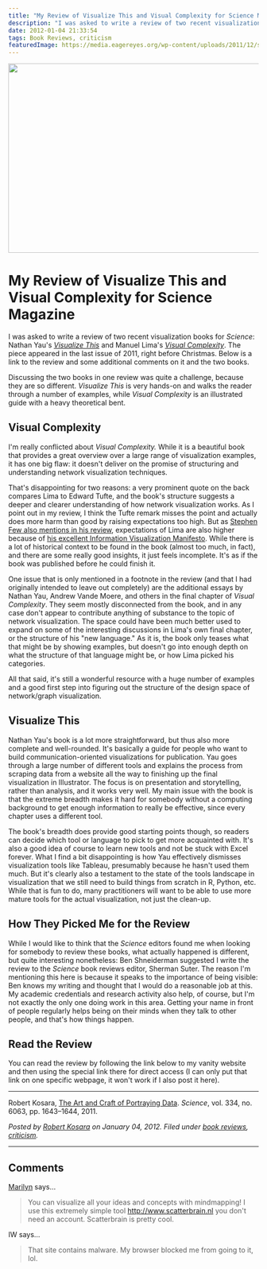 ```yaml
---
title: "My Review of Visualize This and Visual Complexity for Science Magazine"
description: "I was asked to write a review of two recent visualization books for Science: Nathan Yau's Visualize This and Manuel Lima's Visual Complexity. The piece appeared in the last issue of 2011, right before Christmas. Below is a link and some additional comments on the review and the two books."
date: 2012-01-04 21:33:54
tags: Book Reviews, criticism
featuredImage: https://media.eagereyes.org/wp-content/uploads/2011/12/science-book-review.png
---
```


<p align="center"><img title="Book review for Science Magazine" src="https://media.eagereyes.org/wp-content/uploads/2011/12/science-book-review.png" alt="" width="600" height="381" /></p>

# My Review of Visualize This and Visual Complexity for Science Magazine

I was asked to write a review of two recent visualization books for <em>Science</em>: Nathan Yau's <em><a href="http://book.flowingdata.com/">Visualize This</a></em> and Manuel Lima's <em><a href="http://www.visualcomplexity.com/vc/book/">Visual Complexity</a></em>. The piece appeared in the last issue of 2011, right before Christmas. Below is a link to the review and some additional comments on it and the two books.

Discussing the two books in one review was quite a challenge, because they are so different. <em>Visualize This</em> is very hands-on and walks the reader through a number of examples, while <em>Visual Complexity</em> is an illustrated guide with a heavy theoretical bent.

## Visual Complexity

I'm really conflicted about <em>Visual Complexity.</em> While it is a beautiful book that provides a great overview over a large range of visualization examples, it has one big flaw: it doesn't deliver on the promise of structuring and understanding network visualization techniques.

That's disappointing for two reasons: a very prominent quote on the back compares Lima to Edward Tufte, and the book's structure suggests a deeper and clearer understanding of how network visualization works. As I point out in my review, I think the Tufte remark misses the point and actually does more harm than good by raising expectations too high. But as <a href="http://www.perceptualedge.com/blog/?p=1131">Stephen Few also mentions in his review</a>, expectations of Lima are also higher because of  <a href="http://www.visualcomplexity.com/vc/blog/?p=644">his excellent Information Visualization Manifesto</a>. While there is a lot of historical context to be found in the book (almost too much, in fact), and there are some really good insights, it just feels incomplete. It's as if the book was published before he could finish it.

One issue that is only mentioned in a footnote  in the review (and that I had originally intended to leave out completely) are the additional essays by Nathan Yau, Andrew Vande Moere, and others in the final chapter of <em>Visual Complexity</em>. They seem mostly disconnected from the book, and in any case don't appear to contribute anything of substance to the topic of network visualization. The space could have been much better used to expand on some of the interesting discussions in Lima's own final chapter, or the structure of his "new language." As it is, the book only teases what that might be by showing examples, but doesn't go into enough depth on what the structure of that language might be, or how Lima picked his categories.

All that said, it's still a wonderful resource with a huge number of examples and a good first step into figuring out the structure of the design space of network/graph visualization.

## Visualize This

Nathan Yau's book is a lot more straightforward, but thus also more complete and well-rounded. It's basically a guide for people who want to build communication-oriented visualizations for publication. Yau goes through a large number of different tools and explains the process from scraping data from a website all the way to finishing up the final visualization in Illustrator. The focus is on presentation and storytelling, rather than analysis, and it works very well. My main issue with the book is that the extreme breadth makes it hard for somebody without a computing background to get enough information to really be effective, since every chapter uses a different tool.

The book's breadth does provide good starting points though, so readers can decide which tool or language to pick to get more acquainted with. It's also a good idea of course to learn new tools and not be stuck with Excel forever. What I find a bit disappointing is how Yau effectively dismisses visualization tools like Tableau, presumably because he hasn't used them much. But it's clearly also a testament to the state of the tools landscape in visualization that we still need to build things from scratch in R, Python, etc. While that is fun to do, many practitioners will want to be able to use more mature tools for the actual visualization, not just the clean-up.

## How They Picked Me for the Review

While I would like to think that the <em>Science</em> editors found me when looking for somebody to review these books, what actually happened is different, but quite interesting nonetheless: Ben Shneiderman suggested I write the review to the <em>Science</em> book reviews editor, Sherman Suter. The reason I'm mentioning this here is because it speaks to the importance of being visible: Ben knows my writing and thought that I would do a reasonable job at this. My academic credentials and research activity also help, of course, but I'm not exactly the only one doing work in this area. Getting your name in front of people regularly helps being on their minds when they talk to other people, and that's how things happen.

## Read the Review

You can read the review by following the link below to my vanity website and then using the special link there for direct access (I can only put that link on one specific webpage, it won't work if I also post it here).

<hr />

Robert Kosara, <a href="/publications/Kosara-Science-2011">The Art and Craft of Portraying Data</a>. <em>Science</em>, vol. 334, no. 6063, pp. 1643–1644, 2011.


_Posted by <a href="/about">Robert Kosara</a> on January 04, 2012. Filed under [book reviews](/tag/book-reviews), [criticism](/section/criticism)._


<aside class="comments">

---
## Comments

<a href="http://www.scatterbrain.nl" rel="nofollow noopener" target="_blank">Marilyn</a> says…
>	You can visualize all your ideas and concepts with mindmapping! I use this extremely simple tool http://www.scatterbrain.nl you don't need an account. Scatterbrain is pretty cool.

IW says…
>	That site contains malware. My browser blocked me from going to it, lol.

</aside>

